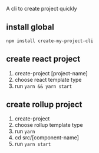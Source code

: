 
A cli to create project quickly

## install global

`npm install create-my-project-cli`

## create react project

1. create-project [project-name]
2. choose react template type
3. run `yarn && yarn start`

## create rollup project

1. create-project <project-name>
2. choose rollup template type
3. run `yarn`    
4. cd src/[component-name]
5. run `yarn start`